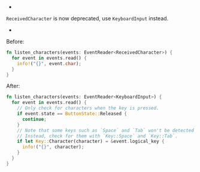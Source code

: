 
- 
`ReceivedCharacter` is now deprecated, use `KeyboardInput` instead.

- 
Before:

```rust
fn listen_characters(events: EventReader<ReceivedCharacter>) {
  for event in events.read() {
    info!("{}", event.char);
  }
}
```

After:

```rust
fn listen_characters(events: EventReader<KeyboardInput>) {
  for event in events.read() {
    // Only check for characters when the key is pressed.
    if event.state == ButtonState::Released {
      continue;
    }
    // Note that some keys such as `Space` and `Tab` won't be detected as before.
    // Instead, check for them with `Key::Space` and `Key::Tab`.
    if let Key::Character(character) = &event.logical_key {
      info!("{}", character);
    }
  }
}
```

